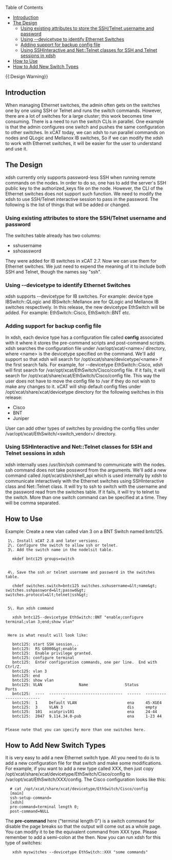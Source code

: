 <!-- START doctoc generated TOC please keep comment here to allow auto update -->
<!-- DON'T EDIT THIS SECTION, INSTEAD RE-RUN doctoc TO UPDATE -->
Table of Contents

- [Introduction](#introduction)
- [The Design](#the-design)
  - [Using existing attributes to store the SSH/Telnet username and password](#using-existing-attributes-to-store-the-sshtelnet-username-and-password)
  - [Using --devicetype to identify Ethernet Switches](#using---devicetype-to-identify-ethernet-switches)
  - [Adding support for backup config file](#adding-support-for-backup-config-file)
  - [Using SSHInteractive and Net::Telnet classes for SSH and Telnet sessions in xdsh](#using-sshinteractive-and-nettelnet-classes-for-ssh-and-telnet-sessions-in-xdsh)
- [How to Use](#how-to-use)
- [How to Add New Switch Types](#how-to-add-new-switch-types)

<!-- END doctoc generated TOC please keep comment here to allow auto update -->

{{:Design Warning}} 


## Introduction

When managing Ethernet switches, the admin often gets on the switches one by one using SSH or Telnet and runs the switch commands. However, there are a lot of switches for a large cluster; this work becomes time consuming. There is a need to run the switch CLIs in parallel. One example is that the admin configures one switch and pushes the same configuration to other switches. In xCAT today, we can xdsh to run parallel commands on nodes and QLogic and Mellanox IB switches, So if we can modify the xdsh to work with Ethernet switches, it will be easier for the user to understand and use it. 

## The Design

xdsh currently only supports password-less SSH when running remote commands on the nodes. In order to do so, one has to add the server's SSH public key to the authorized_keys file on the node. However, the CLI of the Ethernet switches does not support such function. We need to modify the xdsh to use SSH/Telnet interactive session to pass in the password. The following is the list of things that will be added or changed. 

### Using existing attributes to store the SSH/Telnet username and password

The switches table already has two columns: 

  * sshusername 
  * sshoassword 

They were added for IB switches in xCAT 2.7. Now we can use them for Ethernet switches. We just need to expend the meaning of it to include both SSH and Telnet, though the names say "ssh". 

### Using --devicetype to identify Ethernet Switches

xdsh supports --devicetype for IB switches. For example: device type IBSwitch::QLogic and IBSwitch::Mellanox are for QLogic and Mellanox IB switches respectively. In this release, the new devicetype EthSwitch will be added. For example: EthSwitch::Cisco, EthSwitch::BNT etc. 

### Adding support for backup config file

In xdsh, each device type has a configuration file called **config** associated with it where it stores the pre-command scripts and post-command scripts. xdsh searches the configuration file under /var/opt/xcat/&lt;name&gt;/ directory, where &lt;name&gt; is the devicetype specified on the command. We'll add support so that xdsh will search for /opt/xcat/share/devicetype/&lt;name&gt; if the first search fails. For example, for --devicetype EthSwitch::Cisco, xdsh will first search for /var/opt/xcat/EthSwitch/Cisco/config file. If it fails, it will search for /opt/xcat/share/xcat/EthSwitch/Cisco/config file. This way the user does not have to move the config file to /var if they do not wish to make any changes to it. xCAT will ship default config files under /opt/xcat/share/xcat/devicetype directory for the following switches in this release: 

  * Cisco 
  * BNT 
  * Juniper 

User can add other types of switches by providing the config files under /var/opt/xcat/EthSwitch/&lt;switch_vendor&gt;/ directory. 

### Using SSHInteractive and Net::Telnet classes for SSH and Telnet sessions in xdsh

xdsh internally uses /usr/bin/ssh command to communicate with the nodes. ssh command does not take possword from the arguments. We'll add a new command called /opt/xcat/sbin/rshell_api which is used internally by xdsh to communicate interactively with the Ethernet switches using SSHInteractive class and Net::Telnet class. It will try to ssh to switch with the username and the password read from the switches table. If it fails, it will try to telnet to the switch. More than one switch command can be specified at a time. They will be comma separated. 

## How to Use

Example: Create a new vlan called vlan 3 on a BNT Switch named bntc125. 

     1\. Install xCAT 2.8 and later versions. 
     2\. Configure the switch to allow ssh or telnet. 
     3\. Add the switch name in the nodelsit table. 
    
       mkdef bntc125 groups=switch
    

     4\. Save the ssh or telnet username and password in the switches table. 
    
       chdef switches.switch=bntc125 switches.sshusername=&lt;name&gt; switches.sshpassword=&lt;passwd&gt; switches.protocol=&lt;telnet|ssh&gt;
    

     5\. Run xdsh command 
    
       xdsh bntc125--devicetype EthSwitch::BNT "enable;configure terminal;vlan 3;end;show vlan"
    

     Here is what result will look like: 
    
       bntc125: start SSH session...
       bntc125:  RS G8000&gt;enable
       bntc125:  Enable privilege granted.
       bntc125: configure terminal
       bntc125:  Enter configuration commands, one per line.  End with Ctrl/Z.
       bntc125: vlan 3
       bntc125: end
       bntc125: show vlan
       bntc125: VLAN                Name                Status            Ports
       bntc125:  ----  --------------------------------  ------  ------------------------          -
       bntc125:  1     Default VLAN                      ena     45-XGE4
       bntc125:  3     VLAN 3                            dis     empty
       bntc125:  101   xcatpriv101                       ena     24-44
       bntc125:  2047  9.114.34.0-pub                    ena     1-23 44
    

    Please note that you can specify more than one switches here. 

## How to Add New Switch Types

It is very easy to add a new Ethernet switch type. All you need to do is to add a new configuration file for that switch and make some modifications. For example, if you want to add a new type called XXX, then just copy /opt/xcat/share/xcat/devicetype/EthSwitch/Cisco/config to /var/opt/xcat/EthSwitch/XXX/config. The Cisco configuration looks like this: 
    
      # cat /opt/xcat/share/xcat/devicetype/EthSwitch/Cisco/config
      [main]
      ssh-setup-command=
      [xdsh]
      pre-command=terminal length 0;
      post-command=NULL
    

The **pre-command** here ("terminal length 0") is a switch command for disable the page breaks so that the output will come out as a whole page. You can modify it to be the equivalent command from XXX type. Please remember to add a semi-colon at the then. Now you can run xdsh for this type of switches: 
    
       xdsh myswitches --devicetype EthSwitch::XXX "some commands"
    
